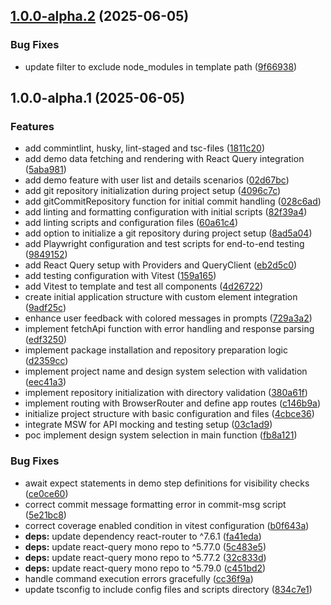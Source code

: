 ## [1.0.0-alpha.2](https://github.com/samuel-gomez/starter-design-system/compare/v1.0.0-alpha.1...v1.0.0-alpha.2) (2025-06-05)

### Bug Fixes

* update filter to exclude node_modules in template path ([9f66938](https://github.com/samuel-gomez/starter-design-system/commit/9f66938e8086017ae6edeba13586ab32c95e8611))

## 1.0.0-alpha.1 (2025-06-05)

### Features

* add commintlint, husky, lint-staged and tsc-files ([1811c20](https://github.com/samuel-gomez/starter-design-system/commit/1811c204d5267f894b4a9340a11c79aef94de660))
* add demo data fetching and rendering with React Query integration ([5aba981](https://github.com/samuel-gomez/starter-design-system/commit/5aba9814d3b205b0e612bbb7bd31fb81c41d15af))
* add demo feature with user list and details scenarios ([02d67bc](https://github.com/samuel-gomez/starter-design-system/commit/02d67bc97cd1b108658e08618c5310b6e0bb1399))
* add git repository initialization during project setup ([4096c7c](https://github.com/samuel-gomez/starter-design-system/commit/4096c7cba8388a9becaf0e71c9fd89f193046cfb))
* add gitCommitRepository function for initial commit handling ([028c6ad](https://github.com/samuel-gomez/starter-design-system/commit/028c6ade53494e97580382b3618fa71208bd18f1))
* add linting and formatting configuration with initial scripts ([82f39a4](https://github.com/samuel-gomez/starter-design-system/commit/82f39a4bc00f2482b98e12c10b14b4606f9f454d))
* add linting scripts and configuration files ([60a61c4](https://github.com/samuel-gomez/starter-design-system/commit/60a61c413eb89b92341724cd336ae62af54fb5a1))
* add option to initialize a git repository during project setup ([8ad5a04](https://github.com/samuel-gomez/starter-design-system/commit/8ad5a04d8cb87f755398cd0aaf2ad07b6a413660))
* add Playwright configuration and test scripts for end-to-end testing ([9849152](https://github.com/samuel-gomez/starter-design-system/commit/984915278a1804eb9091fe43bdb1ce3acddb6ca9))
* add React Query setup with Providers and QueryClient ([eb2d5c0](https://github.com/samuel-gomez/starter-design-system/commit/eb2d5c0fbfcda1b46336180bc5195d4101874a2d))
* add testing configuration with Vitest ([159a165](https://github.com/samuel-gomez/starter-design-system/commit/159a165019a443d17514f05891aa55c641a5486d))
* add Vitest to template and test all components ([4d26722](https://github.com/samuel-gomez/starter-design-system/commit/4d26722c2cffa9e664ecb8c8402353ce04cb8c7c))
* create initial application structure with custom element integration ([9adf25c](https://github.com/samuel-gomez/starter-design-system/commit/9adf25c0cdf1163a7543cd9dda212df8a204e681))
* enhance user feedback with colored messages in prompts ([729a3a2](https://github.com/samuel-gomez/starter-design-system/commit/729a3a222f08137fbeccc37ed3dfcfc3255eb725))
* implement fetchApi function with error handling and response parsing ([edf3250](https://github.com/samuel-gomez/starter-design-system/commit/edf325080f9e0068ce9e0f2938bf2fa4a235117f))
* implement package installation and repository preparation logic ([d2359cc](https://github.com/samuel-gomez/starter-design-system/commit/d2359ccc98a44d1d7c5a063a97bb3a1460faaec4))
* implement project name and design system selection with validation ([eec41a3](https://github.com/samuel-gomez/starter-design-system/commit/eec41a394c88f956012a5718749b5fbc89c18807))
* implement repository initialization with directory validation ([380a61f](https://github.com/samuel-gomez/starter-design-system/commit/380a61fdba2eb6081b5b17ad5ed2c518f6faf98d))
* implement routing with BrowserRouter and define app routes ([c146b9a](https://github.com/samuel-gomez/starter-design-system/commit/c146b9a226d5e8fc457eeec696193df0a38306dc))
* initialize project structure with basic configuration and files ([4cbce36](https://github.com/samuel-gomez/starter-design-system/commit/4cbce3631f030a34108f817765d49de8dfef320f))
* integrate MSW for API mocking and testing setup ([03c1ad9](https://github.com/samuel-gomez/starter-design-system/commit/03c1ad92ff7ceedf7f378b5a52a9ad50085a5eaa))
* poc implement design system selection in main function ([fb8a121](https://github.com/samuel-gomez/starter-design-system/commit/fb8a1213ac828e1debc111c6eed4582c20c40d48))

### Bug Fixes

* await expect statements in demo step definitions for visibility checks ([ce0ce60](https://github.com/samuel-gomez/starter-design-system/commit/ce0ce60a85e92803d9dd44f707ad30e1dd79386f))
* correct commit message formatting error in commit-msg script ([5e21bc8](https://github.com/samuel-gomez/starter-design-system/commit/5e21bc8437d36bc5518273cae7b7881e20525c06))
* correct coverage enabled condition in vitest configuration ([b0f643a](https://github.com/samuel-gomez/starter-design-system/commit/b0f643a2bdd99621b586dcdd098e0dcf4acd3461))
* **deps:** update dependency react-router to ^7.6.1 ([fa41eda](https://github.com/samuel-gomez/starter-design-system/commit/fa41edabbf62a7d300fbbf1fa6e53c5cf835d0fa))
* **deps:** update react-query mono repo to ^5.77.0 ([5c483e5](https://github.com/samuel-gomez/starter-design-system/commit/5c483e58374bdf303dc958dcc0a0d07d5316de64))
* **deps:** update react-query mono repo to ^5.77.2 ([32c833d](https://github.com/samuel-gomez/starter-design-system/commit/32c833d494745e06500acf5c27cb1f227ccfc494))
* **deps:** update react-query mono repo to ^5.79.0 ([c451bd2](https://github.com/samuel-gomez/starter-design-system/commit/c451bd2dd9905c666f3ac6c8f4671a8fe4f0f413))
* handle command execution errors gracefully ([cc36f9a](https://github.com/samuel-gomez/starter-design-system/commit/cc36f9ae931fb6373950bd965f3caf2c5def000e))
* update tsconfig to include config files and scripts directory ([834c7e1](https://github.com/samuel-gomez/starter-design-system/commit/834c7e1a58030e42d671a6147f8f60a025fd0104))

